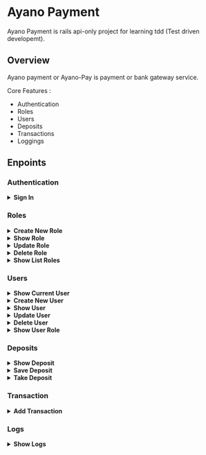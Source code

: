 # Ayano Payment
Ayano Payment is rails api-only project for learning tdd (Test driven developemt).

## Overview
Ayano payment or Ayano-Pay is payment or bank gateway service.

Core Features :

- Authentication
- Roles
- Users
- Deposits
- Transactions 
- Loggings

## Enpoints 
### Authentication

<!-- Sign in -->
<details>
  <summary> <b>Sign In</b> </summary>

  - **URL** 
  
    /api/auth

  - **Method**
  
    `POST`

  - **URL Params**
  
    None

  - **Data Params**

    ```json
    "auth": {
      "username": "your_username", 
      "password": "your_password"
    }
    ```

  - **Success Response** 

    ```json 
    {
      "jwt": "your_token"
    }
    ```

  - **Error Response** 

    ```json 
    {
      "error": {
        "code": 422, 
        "message": "Sorry, username or password is wrong"
      }
    } 
    ```

  - **Notes**

    For next request, add token in header: `Authorization: Bearer <your_token>`
</details>

### Roles 

<!-- create new role -->
<details>
  <summary><b>Create New Role</b></summary>

  - **URL**

    /api/roles/

  - **Method** 

    `POST`

  - **URL Params**

    None

  - **Data Params** 
  
    ```json
    {
      "role": {
        "id": 1, 
        "name": "admin"
      }
    }
    ```

  - **Success Response** 

    ```json
    {
      "role": {
        "id": 1, 
        "name": "admin"
      }
    }
    ```

  - **Error Response** 

    ```json
    {
      "error": {
        "code": 422, 
        "message": "Name can't be blank"
      }
    }
    ```

    ```json
    {
      "error": {
        "code": 401, 
        "message": "Sorry, you're not authenticated"
      }
    }
    ```

    ```json
    {
      "error": {
        "code": 403,
        "message": "Sorry, you haven't permission"
      }
    }
    ```

  - **Notes** 

    Create new role just for admin.  
</details>

<!-- show role -->
<details>
  <summary><b>Show Role</b></summary>

  - **URL**

    /api/roles/:id
  
  - **Method**
  
    `GET`

  - **URL Params**

    **Required**

    `id=[integer]`

  - **Data Params**

    None

  - **Success Response**

    ```json
    {
      "role": {
        "id": 1, 
        "name": "admin"
      }
    }
    ```  

  - **Error Response** 

    ```json
    {
      "error": {
        "code": 404, 
        "message": "Sorry, role not found"
      }
    } 
    ```

    ```json
    {
      "error": {
        "code": 401, 
        "message": "Sorry, you're not authenticated"
      }
    } 
    ```

    ```json
    {
      "error": {
        "code": 403, 
        "message": "Sorry, you haven't permission"
      }
    } 
    ```

  - **Notes** 

    Show role just for admin
</details>

<!-- update role -->
<details>
  <summary><b>Update Role</b></summary>
  
  - **URL**

    /api/roles/:id
    
  - **Method** 

    `PUT` | `PATCH`

  - **URL Params** 

    **Required**
  
    `id=[integer]`

  - **Data Params** 
    
    ```json
    {
      "role": {
        "id": 1, 
        "name": "Admin Edit"
      }
    }
    ```    

  - **Success Response**

    ```json
    {
      "role": {
        "id": 1, 
        "name": "Admin Edit"
      }
    } 
    ```

  - **Error Response** 
    
    ```json 
    {
      "error": {
        "code": 422,
        "message": "Sorry, role not found" 
      }
    }
    ```

    ```json 
    {
      "error": {
        "code": 422,
        "message": "Name can't be blank" 
      }
    }
    ```
  
    ```json
    {
      "error": {
        "code": 401, 
        "message": "Sorry, you're not authenticated"
      }
    } 
    ```

    ```json
    {
      "error": {
        "code": 403, 
        "message": "Sorry, you haven't permission"
      }
    } 
    ```

  - **Notes** 
    
    Update role just for admin. 
</details>

<!-- delete role -->
<details>
  <summary><b>Delete Role</b></summary>

  - **URL** 

    /api/role/:id 

  - **Method** 

    `DELETE`

  - **URL Params** 

    None 

  - **Data Params** 

    None 

  - **Success Response**

    ```json 
    {
      "role": {
        "id": 1, 
        "name": "Admin Edit"
      }
    }
    ```

  - **Error Response** 

    ```json
    {
      "error": {
        "code": 404, 
        "message": "Sorry, role not found"
      }
    } 
    ```

    ```json 
    {
      "error": {
        "code": 401, 
        "message": "Sorry, you're not authenticated"
      }
    }
    ```

    ```json
    {
      "error": {
        "code": 403, 
        "message": "Sorry, you haven't permission"
      }
    } 
    ```
  
  - **Notes** 

    Delete role just for admin.
</details>

<!-- show list roles -->
<details>
  <summary><b>Show List Roles</b></summary>

  - **URL** 
  
    /api/roles

  - **Method** 

    `GET`

  - **URL Params** 
    
    None

  - **Data Params** 

    None 

  - **Success Response** 

    ```json
    {
      "roles": [
        {
          "role": {
            "id": 1, 
            "name": "admin"
          }
        }, 
        {
          "role": {
            "id": 2, 
            "name": "member"
          }
        }
      ]
    } 
    ```
  
  - **Error Response** 

    ```json
    {
      "error": {
        "code": 401,
        "message": "Sorry, you're not authenticated"
      }
    } 
    ```

    ```json
    {
      "error": {
        "code": 403, 
        "message": "Sorry, you haven't permission"
      }
    } 
    ```

  - **Notes** 

    Show list of roles just for admin 
</details>

### Users 

<!-- show current user-->
<details>
  <summary><b>Show Current User</b></summary>

  - **URL** 

    /api/me 

  - **Method** 

    `GET`
  
  - **URL Params** 

    None

  - **Data Params** 

    None

  - **Success Response** 

    ```json
    {
      "user": {
        "id": 2, 
        "username": "pquest"
      }
    } 
    ```

  - **Error Response** 

    ```json
    {
      "error": {
        "code": 404, 
        "message": "Sorry, you're user not found"
      }
    } 
    ```
</details>

<!-- create new user -->
<details>
  <summary><b>Create New User</b></summary>

  - **URL** 

    /api/users 

  - **Method** 

    `POST`

  - **URL Params** 

    None 

  - **Data Params** 
  
    ```json
    {
      "user": {
        "username": "chthonic", 
        "password": "secretcode", 
        "password_confirmation": "secretcode" 
      }
    } 
    ```
    
  - **Success Response**
    ```json
    {
      "user": {
        "id": 1,
        "username": "chthonic"
      }
    } 
    ```

    - **Error Response** 
      
      ```json 
      {
        "error": {
          "code": 422, 
          "message": "Username can't be blank"
        }
      }
      ```

       ```json 
      {
        "error": {
          "code": 422, 
          "message": "Password can't be blank"
        }
      }
      ```

       ```json 
      {
        "error": {
          "code": 422, 
          "message": "Password doesn't match"
        }
      }
      ```

       ```json 
      {
        "error": {
          "code": 422, 
          "message": "Username has already been taken"
        }
      }
      ```
</details>

<!-- show user -->
<details>
  <summary><b>Show User</b></summary>

  - **URL**

    /api/users/:id

  - **Method** 

    `GET`

  - **URL Params** 
    
    **Required** 

    `id=[integer]`

  - **Data Params**

    None

  - **Success Response** 

    ```json
    {
      "user": {
        "id": 1, 
        "username": "pquest"
      }
    } 
    ```

  - **Error Response** 

    ```json
    {
      "error": {
        "code": 404, 
        "message": "Sorry, user not found"
      }
    } 
    ```
  
  - **Notes** 

    None
</details>

<!-- update user -->
<details>
  <summary><b>Update User</b></summary>

  - **URL** 

    /api/users/:id

  - **Method** 

    `PUT` | `PATCH`

  - **URL Params** 

    **Required** 

    `id=[integer]`

  - **Data Params** 

    ```json
    {
      "user": {
        "username": "pquestedit", 
        "password": "secretcodeedit",
        "password_confirmation": "secretcodeedit"
      }
    } 
    ```

  - **Success Response**

    ```json
    {
      "user": {
        "username": "pquestedit"
      }
    } 
    ```

  - **Error Response** 

    ```json
    {
      "error": {
        "code": 404, 
        "message": "Sorry, user not found"
      }
    } 
    ```

    ```json
    {
      "error": {
        "code": 422, 
        "message": "Username can't be blank"
      }
    } 
    ```

    ```json
    {
      "error": {
        "code": 422, 
        "message": "Password can't be blank"
      }
    } 
    ```

    ```json
    {
      "error": {
        "code": 422, 
        "message": "Passoword doesn't match"
      }
    } 
    ```

    ```json
    {
      "error": {
        "code": 401, 
        "message": "Sorry, you're not authenticated"
      }
    } 
    ```

    ```json
    {
      "error": {
        "code": 403, 
        "message": "Sorry, you haven't permission"
      }
    } 
    ```

  - **Notes** 

    This feature just for owner or admin. 
</details>

<!-- delete user -->
<details>
  <summary><b>Delete User</b></summary>
  
  - **URL** 

    /api/users/:id 

  - **Method** 

    `DELETE`

  - **URL Params** 

    **Required** 

    `id=[integer]`

  - **Data Params**

    None

  - **Success Response** 

    ```json
    {
      "user": {
        "id": 1, 
        "username": "pquest"
      }
    } 
    ```

  - **Error Response** 
    
    ```json
    {
      "error": {
        "code": 401, 
        "message": "Sorry, you're not authenticated" 
      }
    } 
    ```

    ```json
    {
      "error": {
        "code": 403, 
        "message": "Sorry, you haven't permission"
      }
    } 
    ```
</details>

<!-- show user role -->
<details>
  <summary><b>Show User Role</b></summary>

  - **URL** 

    /api/users/:id/role 

  - **Method** 

    `GET`

  - **URL Params** 

    `id=[integer]`

  - **Data Params**

    None. 

  - **Success Response** 

    ```json
    {
      "role": {
        "id": 2,
        "name": "member"
      }
    } 
    ```

  - **Error Response** 

    ```json
    {
      "error": {
        "code": 404, 
        "message": "Sorry, user not found" 
      }
    }
    ```

    ```json
    {
      "error": {
        "code": 401, 
        "message": "Sorry, you're not authenticated" 
      }
    }
    ```

    ```json
    {
      "error": {
        "code": 404, 
        "message": "Sorry, you haven't permission" 
      }
    }
    ```

  - **Notes** 

    None. 

</details>

### Deposits 

<!-- show deposits -->
<details>
  <summary><b>Show Deposit</b></summary>
  
  - **URL** 

    /api/users/:id/deposits

  - **Method** 

    `GET`

  - **URL Params** 

    `id=[integer]`

  - **Data Params** 

    None

  - **Success Response** 

    ```json
    {
      "amount": "100000"
    } 
    ```

  - **Error Response** 

    ```json 
    {
      "error": {
        "code": 404, 
        "message": "Sorry, user not found"
      }
    }
    ```

    ```json
    {
      "error": {
        "code": 401, 
        "message": "Sorry, you're not authenticated"
      }
    } 
    ```

    ```json
    {
      "error": {
        "code": 403, 
        "message": "Sorry, you haven't permission"
      }
    }
    ```
</details>

<!-- save deposits -->
<details>
  <summary><b>Save Deposit</b></summary>

  - **URL**

    /api/users/:id/deposits/
    
  - **Method** 

    `POST`

  - **URL Params** 
    
    **Required** 
    
    `id=[integer]`

  - **Data Params**

    ```json
    {
      "type": "save", 
      "ammount": "50000"
    } 
    ```

  - **Success Response** 

    ```json
    {
      "amount": "150000"
    }
    ```

  - **Error Response** 

    ```json
    {
      "error": {
        "code": 404, 
        "message": "Sorry, user not found"
      }
    } 
    ```

    ```json
    {
      "error": {
        "code": 401, 
        "message": "Sorry, you're not authenticated"
      }
    } 
    ```

    ```json
    {
      "error": {
        "code": 403,
        "message": "Sorry, you haven't permission" 
      }
    } 
    ```
  
  - **Notes** 

    None
</details>

<!-- take deposits -->
<details>
  <summary><b>Take Deposit</b></summary>
  
  - **URL** 
    
    /api/users/:id/deposits

  - **Method** 
  
    `POST`

  - **URL Params** 

    `id=[integer]`

  - **Data Params** 

    ```json
    {
      "type": "take", 
      "amount": "70000"
    } 
    ```

  - **Success Response** 

    ```json
    {
      "amount": "80000"
    } 
    ```

  - **Error Response** 
    ```json
    {
      "error": {
        "code": 404,
        "message": "Sorry, user not found"
      }
    } 
    ```

    ```json
    {
      "error": {
        "code": 422, 
        "message": "Sorry, your deposit is not enough"
      }
    } 
    ```

    ```json 
    {
      "error": {
        "code": 401, 
        "message": "Sorry, you're not authenticated"
      }
    }
    ```

    ```json 
    {
      "error": {
        "code": 403, 
        "message": "Sorry, you haven't permission"
      }
    }
    ```

  - **Notes**

    None.
</details>

### Transaction
<!-- create transaction -->
<details>
  <summary><b>Add Transaction</b></summary>

  - **URL** 

    /api/users/:id/transactions

  - **Method** 

    `POST`

  - **URL Params** 

    **Required** 

    `id=[integer]`

  - **Data Params** 

    ```json
    {
      "transaction": {
        "to": 1,
        "amount": "50000" 
      }
    }
    ```

  - **Success Response** 

    ```json
    {
      "deposit": {
        "ammount": "100000"
      }
    } 
    ```

  - **Error Response** 
  
    ```json
    {
      "error": {
        "code": 422, 
        "message": "Sorry, your deposit is not enough"
      }
    } 
    ```

    ```json
    {
      "error": {
        "code": 404, 
        "message": "Sorry, user not found"
      }
    } 
    ```

    ```json
    {
      "error": {
        "code": 401, 
        "message": "Sorry, you're not authenticated"
      }
    } 
    ```

    ```json
    {
      "error": {
        "code": 403, 
        "message": "Sorry, you haven't permission"
      }
    } 
    ```

  - **Notes** 

    `transaction.to` is value of `user_id`
</details>

### Logs
<!-- create logs -->
<details>
  <summary><b>Show Logs</b></summary>

  - **URL** 

    /api/users/:id/logs 
  
  - **Method** 
  
    `GET`

  - **URL Params**

    `id=[integer]`

  - **Data Params** 
    
    None.

  - **Success Response** 

    ```json
    {
      "logs": [
        {
          "log": {
            "message": "You send 200000 to pquest",
            "created_at": "27-08-2017 15:30"
          }
        }, 
        {
          "log": {
            "message": "You take deposit 100000",
            "created_at": "27-08-2017 12:30"
          }
        }, 
        {
          "log": {
            "message": "You added deposit 500000",
            "created_at": "27-08-2017 10:30"
          }
        }, 
      ]
    } 
    ```

  - **Error Response**

    ```json
    {
      "error": {
        "code": 404, 
        "message": "Sorry, user not found"
      }
    } 
    ``` 

    ```json
    {
      "error": {
        "code": 401, 
        "message": "Sorry, you're not authenticated"
      }
    } 
    ```

    ```json
    {
      "error": {
        "code": 401, 
        "message": "Sorry, you haven't permission"
      }
    } 
    ```

  - **Notes** 

    None. 
</details>